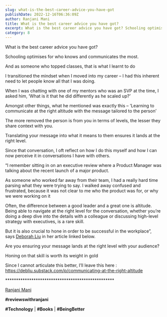 ```yaml
---
slug: what-is-the-best-career-advice-you-have-got
publishDate: 2022-12-16T06:36:09Z
author: Ranjani Mani
title: What is the best career advice you have got? 
excerpt: What is the best career advice you have got? Schooling optimises for who knows and communicates the most. And as someone who topped classes, that is what I learnt to do I transitioned the mindset when I moved into my career – I had this inherent need to let people know all that I was  ... 
category: 8
---
```


What is the best career advice you have got?

Schooling optimises for who knows and communicates the most.

And as someone who topped classes, that is what I learnt to do

I transitioned the mindset when I moved into my career – I had this inherent need to let people know all that I was doing.

When I was chatting with one of my mentors who was an SVP at the time, I asked him, ‘What is it that he did differently as he scaled up?’

Amongst other things, what he mentioned was exactly this – ‘Learning to communicate at the right altitude with the message tailored to the person’

The more removed the person is from you in terms of levels, the lesser they share context with you.

Translating your message into what it means to them ensures it lands at the right level.

Since that conversation, I oft reflect on how I do this myself and how I can now perceive it in conversations I have with others.

“I remember sitting in on an executive review where a Product Manager was talking about the recent launch of a major product.

As someone who worked far away from their team, I had a really hard time parsing what they were trying to say. I walked away confused and frustrated, because it was not clear to me who the product was for, or why we were working on it

Often, the difference between a good leader and a great one is altitude. Being able to navigate at the right level for the conversation, whether you’re doing a deep dive into the details with a colleague or discussing high-level strategy with executives, is a rare skill.

But it is also crucial to hone in order to be successful in the workplace”, says [Deborah Liu](https://www.linkedin.com/feed/#) in her article linked below.

Are you ensuring your message lands at the right level with your audience?

Honing on that skill is worth its weight in gold

Since I cannot articulate this better, I’ll leave this here : https://debliu.substack.com/p/communicating-at-the-right-altitude

\*\*\*\*\*\*\*\*\*\*\*\*\*\*\*\*\*\*\*\*\*\*\*\*\*\*\*\*\*\*\*\*\*\*\*\*\*\*\*\*\*\*\*\*\*\*\*\*\*\*

[Ranjani Mani](https://www.linkedin.com/feed/#)

**#reviewswithranjani**

**#Technology** | **#Books** | **#BeingBetter**